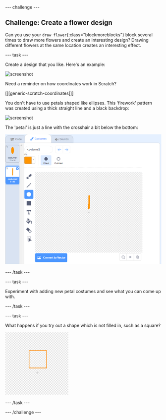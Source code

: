--- challenge ---
## Challenge: Create a flower design

Can you use your `draw flower`{:class="blockmoreblocks"} block several times to draw more flowers and create an interesting design? Drawing different flowers at the same location creates an interesting effect.  

--- task ---

Create a design that you like. Here's an example:

![screenshot](images/flower-three.png)

Need a reminder on how coordinates work in Scratch?

[[[generic-scratch-coordinates]]]

You don't have to use petals shaped like ellipses. This 'firework' pattern was created using a thick straight line and a black backdrop: 

![screenshot](images/flower-fireworks.png)
 
The 'petal' is just a line with the crosshair a bit below the bottom:
 
![screenshot](images/flower-firework-petal.png)

--- /task ---

--- task ---

Experiment with adding new petal costumes and see what you can come up with. 

--- /task ---

--- task ---

What happens if you try out a shape which is not filled in, such as a square?

![screenshot](images/flower-square-petal.png)

--- /task ---

--- /challenge ---
